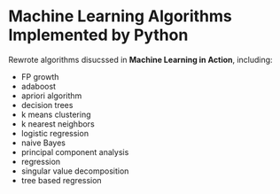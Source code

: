 # Machine Learning Algorithms Implemented by Python

Rewrote algorithms disucssed in **Machine Learning in Action**, including:

- FP growth
- adaboost
- apriori algorithm
- decision trees
- k means clustering
- k nearest neighbors
- logistic regression
- naive Bayes
- principal component analysis
- regression
- singular value decomposition
- tree based regression
